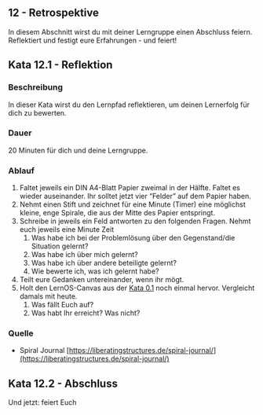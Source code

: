 ## 12 - Retrospektive

In diesem Abschnitt wirst du mit deiner Lerngruppe einen Abschluss feiern. Reflektiert und festigt eure Erfahrungen - und feiert!

## Kata 12.1 - Reflektion

### Beschreibung

In dieser Kata wirst du den Lernpfad reflektieren, um deinen Lernerfolg für dich zu bewerten. 

### Dauer

20 Minuten für dich und deine Lerngruppe.

### Ablauf

1. Faltet jeweils ein DIN A4-Blatt Papier zweimal in der Hälfte. Faltet es wieder auseinander. Ihr solltet jetzt vier “Felder” auf dem Papier haben.
2. Nehmt einen Stift und zeichnet für eine Minute (Timer) eine möglichst kleine, enge Spirale, die aus der Mitte des Papier entspringt.
3. Schreibe in jeweils ein Feld antworten zu den folgenden Fragen. Nehmt euch jeweils eine Minute Zeit
    1. Was habe ich bei der Problemlösung über den Gegenstand/die Situation gelernt?
    2. Was habe ich über mich gelernt?
    3. Was habe ich über andere beteiligte gelernt?
    4. Wie bewerte ich, was ich gelernt habe?
4. Teilt eure Gedanken untereinander, wenn ihr mögt.
5. Holt den LernOS-Canvas aus der [Kata 0.1](2-0-Lernpfad.md#kata-01---deine-pers%C3%B6nliche-lernvoraussetzung) noch einmal hervor. Vergleicht damals mit heute.
    1. Was fällt Euch auf?
    2. Was habt Ihr erreicht? Was nicht?

### Quelle

- Spiral Journal [https://liberatingstructures.de/spiral-journal/](https://liberatingstructures.de/spiral-journal/)

## Kata 12.2 - Abschluss

Und jetzt: feiert Euch
